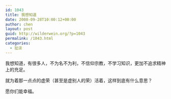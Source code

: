```yaml
---
id: 1043
title: 我想知道
date: 2008-09-28T10:00:12+00:00
author: chen
layout: post
guid: http://wilderwein.org/?p=1043
permalink: /1043.html
categories:
  - 扯淡
---
```

我想知道，有很多人，不为名不为利，不信仰宗教，不学习知识，更加不追求精神上的充足。

就为着那一点点的虚荣（甚至是虚别人的荣）活着，这样到底有什么意思？

愿你们能幸福。